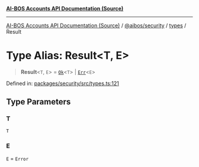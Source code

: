 [**AI-BOS Accounts API Documentation (Source)**](../../../../README.md)

***

[AI-BOS Accounts API Documentation (Source)](../../../../README.md) / [@aibos/security](../../README.md) / [types](../README.md) / Result

# Type Alias: Result\<T, E\>

> **Result**\<`T`, `E`\> = [`Ok`](Ok.md)\<`T`\> \| [`Err`](Err.md)\<`E`\>

Defined in: [packages/security/src/types.ts:121](https://github.com/pohlai88/accounts/blob/48103fb36d28b2b9bfb33472b6de2f719773cde9/packages/security/src/types.ts#L121)

## Type Parameters

### T

`T`

### E

`E` = `Error`
